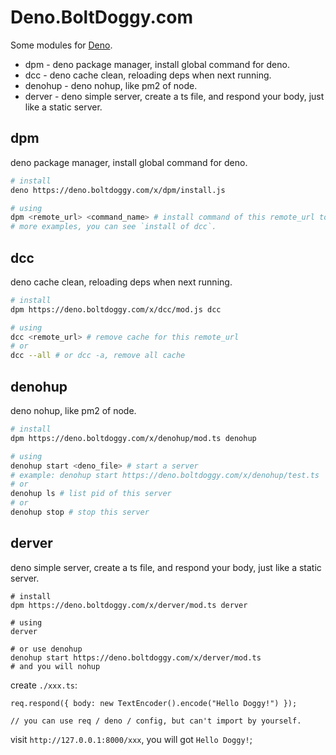 # Deno.BoltDoggy.com

Some modules for [Deno](https://deno.land/).

- dpm - deno package manager, install global command for deno.
- dcc - deno cache clean, reloading deps when next running.
- denohup - deno nohup, like pm2 of node.
- derver - deno simple server, create a ts file, and respond your body, just like a static server.

## dpm

deno package manager, install global command for deno.

``` sh
# install
deno https://deno.boltdoggy.com/x/dpm/install.js

# using
dpm <remote_url> <command_name> # install command of this remote_url to global
# more examples, you can see `install of dcc`.
```

## dcc

deno cache clean, reloading deps when next running.

```sh
# install
dpm https://deno.boltdoggy.com/x/dcc/mod.js dcc

# using
dcc <remote_url> # remove cache for this remote_url
# or
dcc --all # or dcc -a, remove all cache
```

## denohup

deno nohup, like pm2 of node.

```sh
# install
dpm https://deno.boltdoggy.com/x/denohup/mod.ts denohup

# using
denohup start <deno_file> # start a server
# example: denohup start https://deno.boltdoggy.com/x/denohup/test.ts
# or
denohup ls # list pid of this server
# or
denohup stop # stop this server
```

## derver

deno simple server, create a ts file, and respond your body, just like a static server.

```
# install
dpm https://deno.boltdoggy.com/x/derver/mod.ts derver

# using
derver

# or use denohup
denohup start https://deno.boltdoggy.com/x/derver/mod.ts
# and you will nohup
```

create `./xxx.ts`:

```
req.respond({ body: new TextEncoder().encode("Hello Doggy!") });

// you can use req / deno / config, but can't import by yourself.
```

visit `http://127.0.0.1:8000/xxx`, you will got `Hello Doggy!`;

